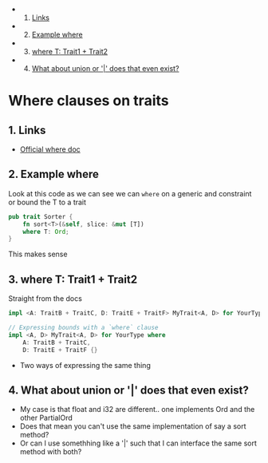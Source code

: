 <!-- vscode-markdown-toc -->
* 1. [Links](#Links)
* 2. [Example where](#Examplewhere)
* 3. [where T: Trait1 + Trait2](#whereT:Trait1Trait2)
* 4. [What about union or '|' does that even exist?](#Whataboutunionordoesthatevenexist)

<!-- vscode-markdown-toc-config
	numbering=true
	autoSave=true
	/vscode-markdown-toc-config -->
<!-- /vscode-markdown-toc -->

# Where clauses on traits

##  1. <a name='Links'></a>Links
- [Official where doc](https://doc.rust-lang.org/stable/rust-by-example/generics/where.html)


##  2. <a name='Examplewhere'></a>Example where

Look at this code as we can see we can `where` on a generic and constraint or bound the T to a trait

```rust
pub trait Sorter {
    fn sort<T>(&self, slice: &mut [T])
    where T: Ord;
}
```

This makes sense

##  3. <a name='whereT:Trait1Trait2'></a>where T: Trait1 + Trait2

Straight from the docs

```rust
impl <A: TraitB + TraitC, D: TraitE + TraitF> MyTrait<A, D> for YourType {}

// Expressing bounds with a `where` clause
impl <A, D> MyTrait<A, D> for YourType where
    A: TraitB + TraitC,
    D: TraitE + TraitF {}
```

- Two ways of expressing the same thing

##  4. <a name='Whataboutunionordoesthatevenexist'></a>What about union or '|' does that even exist?

- My case is that float and i32 are different.. one implements Ord and the other PartialOrd
- Does that mean you can't use the same implementation of say a sort method? 
- Or can I use somethhing like a '|' such that I can interface the same sort method with both? 

